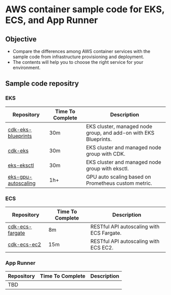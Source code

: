 # AWS container sample code for EKS, ECS, and App Runner

## Objective

* Compare the differences among AWS container services with the sample code from infrastructure provisioning and deployment.
* The contents will help you to choose the right service for your environment.

## Sample code repositry

### EKS

| Repository                    | Time To Complete | Description          |
|-------------------------------|------------------|----------------------|
| [cdk-eks-blueprints](https://github.com/engel80/cdk-eks-blueprints)      | 30m| EKS cluster, managed node group, and add-on with EKS Blueprints.     |
| [cdk-eks](https://github.com/engel80/cdk-eks)        | 30m |  EKS cluster and managed node group with CDK.     |
| [eks-eksctl](https://github.com/engel80/eks-eksctl)  | 30m |   EKS cluster and managed node group with eksctl.   |
| [eks-gpu-autoscaling](https://github.com/engel80/eks-gpu-autoscaling)  | 1h+ | GPU auto scaling based on Prometheus custom metric.   |

### ECS

| Repository                    | Time To Complete  | Description          |
|-------------------------------|-------------------|----------------------|
| [cdk-ecs-fargate](https://github.com/engel80/cdk-ecs-fargate)  | 8m | RESTful API autoscaling with ECS Fargate. |
| [cdk-ecs-ec2](https://github.com/engel80/cdk-ecs-ec2)  | 15m | RESTful API autoscaling with ECS EC2. |

### App Runner

| Repository                    | Time To Complete  | Description          |
|-------------------------------|-------|----------------------|
| TBD  |  | |
